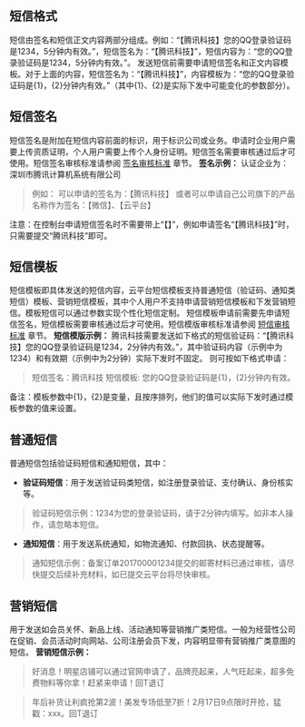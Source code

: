 ## 短信格式
短信由签名和短信正文内容两部分组成。例如：“【腾讯科技】您的QQ登录验证码是1234，5分钟内有效。”，短信签名为：“【腾讯科技】”，短信内容为：“您的QQ登录验证码是1234，5分钟内有效。”。
发送短信前需要申请短信签名和正文内容模板。对于上面的内容，短信签名为：“【腾讯科技】”，内容模板为：“您的QQ登录验证码是{1}，{2}分钟内有效。”（其中{1}、{2}是实际下发中可能变化的参数部分）。

## 短信签名
短信签名是附加在短信内容前面的标识，用于标识公司或业务。申请时企业用户需要上传资质证明，个人用户需要上传个人身份证明。短信签名需要审核通过后才可使用。短信签名审核标准请参阅 [签名审核标准](http://tce.fsphere.cn/document/product/382/13444#.E7.AD.BE.E5.90.8D.E5.AE.A1.E6.A0.B8.E6.A0.87.E5.87.86) 章节。
**签名示例：**
认证企业为：深圳市腾讯计算机系统有限公司
>例如：
可以申请的签名为：【腾讯科技】
或者可以申请自己公司旗下的产品名称作为签名：【微信】、【云平台】

注意：在控制台申请短信签名时不需要带上“【】”，例如申请签名“【腾讯科技】”时，只需要提交“腾讯科技”即可。

## 短信模板
短信模板即具体发送的短信内容，云平台短信模板支持普通短信（验证码、通知类短信）模板、营销短信模板，其中个人用户不支持申请营销短信模板和下发营销短信。模板短信可以通过参数实现个性化短信定制。
短信模板申请前需要先申请短信签名，短信模板需要审核通过后才可使用。短信模版审核标准请参阅 [短信审核标准](http://tce.fsphere.cn/document/product/382/13444#.E6.99.AE.E9.80.9A.E7.9F.AD.E4.BF.A1.E5.AE.A1.E6.A0.B8.E6.A0.87.E5.87.86) 章节。
**短信模版示例：**
腾讯科技需要发送如下格式的短信验证码：“【腾讯科技】您的QQ登录验证码是1234，2分钟内有效。”，其中验证码内容（示例中为1234）和有效期（示例中为2分钟）实际下发时不固定。
则可按如下格式申请：
>短信签名：腾讯科技
短信模板: 您的QQ登录验证码是{1}，{2}分钟内有效。

备注：模板参数中{1}，{2}是变量，且按序排列，他们的值可以实际下发时通过模板参数的值来设置。

## 普通短信
普通短信包括验证码短信和通知短信，其中：
- **验证码短信**：用于发送验证码类短信，如注册登录验证、支付确认、身份核实等。
>验证码短信示例：1234为您的登录验证码，请于2分钟内填写。如非本人操作，请忽略本短信。
- **通知短信**：用于发送系统通知，如物流通知、付款回执、状态提醒等。
>通知短信示例：备案订单201700001234提交的邮寄材料已通过审核，请尽快提交后续补充材料，如已提交云平台将尽快审核。

## 营销短信
用于发送如会员关怀、新品上线、活动通知等营销推广类短信。一般为经营性公司在促销、会员活动时向网站、公司注册会员下发，内容明显带有营销推广类意图的短信。
**营销短信示例：**
>好消息！明星店铺可以通过官网申请了，品牌亮起来，人气旺起来，超多免费物料等你拿！赶紧来申请！回T退订

>年后补货让利疯抢第2波！美发专场低至7折！2月17日9点限时开抢，猛戳：xxx。回T退订


